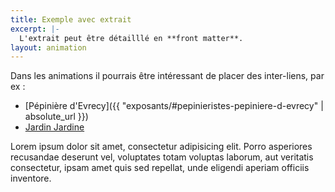 ```yaml
---
title: Exemple avec extrait
excerpt: |-
  L'extrait peut être détailllé en **front matter**.
layout: animation
---
```


Dans les animations il pourrais être intéressant de placer des inter-liens, par ex : 

 - [Pépinière d'Evrecy]({{ "exposants/#pepinieristes-pepiniere-d-evrecy" | absolute_url }})
 - [Jardin Jardine](/exposants/#plantes-vivaces-rares-bulbes-jardin-jardine)

Lorem ipsum dolor sit amet, consectetur adipisicing elit. Porro asperiores
recusandae deserunt vel, voluptates totam voluptas laborum, aut veritatis
consectetur, ipsam amet quis sed repellat, unde eligendi aperiam officiis
inventore.

